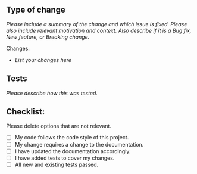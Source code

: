 ## Type of change
*Please include a summary of the change and which issue is fixed. Please also include relevant motivation and context.*
*Also describe if it is a Bug fix, New feature, or Breaking change.*

Changes:
-  *List your changes here*

## Tests
*Please describe how this was tested.*

## Checklist:
Please delete options that are not relevant.

- [ ] My code follows the code style of this project.
- [ ] My change requires a change to the documentation.
- [ ] I have updated the documentation accordingly.
- [ ] I have added tests to cover my changes.
- [ ] All new and existing tests passed.
